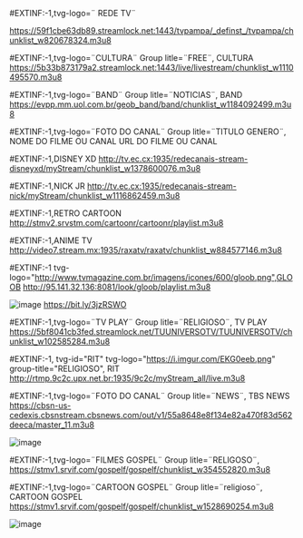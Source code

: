#EXTINF:-1,tvg-logo=¨ REDE TV¨

https://59f1cbe63db89.streamlock.net:1443/tvpampa/_definst_/tvpampa/chunklist_w820678324.m3u8


#EXTINF:-1,tvg-logo=¨CULTURA¨
Group litle=¨FREE¨,
CULTURA
https://5b33b873179a2.streamlock.net:1443/live/livestream/chunklist_w1110495570.m3u8


#EXTINF:-1,tvg-logo=¨BAND¨
Group litle=¨NOTICIAS¨,
BAND
https://evpp.mm.uol.com.br/geob_band/band/chunklist_w1184092499.m3u8

#EXTINF:-1,tvg-logo=¨FOTO DO CANAL¨
Group litle=¨TITULO GENERO¨,
NOME DO FILME OU CANAL
URL DO FILME OU CANAL

#EXTINF:-1,DISNEY XD http://tv.ec.cx:1935/redecanais-stream-disneyxd/myStream/chunklist_w1378600076.m3u8

#EXTINF:-1,NICK JR http://tv.ec.cx:1935/redecanais-stream-nick/myStream/chunklist_w1116862459.m3u8

#EXTINF:-1,RETRO CARTOON http://stmv2.srvstm.com/cartoonr/cartoonr/playlist.m3u8

#EXTINF:-1,ANIME TV http://video7.stream.mx:1935/raxatv/raxatv/chunklist_w884577146.m3u8

#EXTINF:-1 tvg-logo="http://www.tvmagazine.com.br/imagens/icones/600/gloob.png",GLOOB http://95.141.32.136:8081/look/gloob/playlist.m3u8


![image](https://user-images.githubusercontent.com/93035988/138750162-9f880347-7115-4445-8b9f-de398a660709.png)
https://bit.ly/3jzRSWO

#EXTINF:-1,tvg-logo=¨TV PLAY¨
Group litle=¨RELIGIOSO¨,
TV PLAY
https://5bf8041cb3fed.streamlock.net/TUUNIVERSOTV/TUUNIVERSOTV/chunklist_w102585284.m3u8

#EXTINF:-1, tvg-id="RIT" tvg-logo="https://i.imgur.com/EKG0eeb.png" group-title="RELIGIOSO", RIT
http://rtmp.9c2c.upx.net.br:1935/9c2c/myStream_all/live.m3u8



#EXTINF:-1,tvg-logo=¨FOTO DO CANAL¨
Group litle=¨NEWS¨,
TBS NEWS
https://cbsn-us-cedexis.cbsnstream.cbsnews.com/out/v1/55a8648e8f134e82a470f83d562deeca/master_11.m3u8

![image](https://user-images.githubusercontent.com/93035988/138754003-73558dcb-c474-464c-a6ad-e251da27f7cb.png)

#EXTINF:-1,tvg-logo=¨FILMES GOSPEL¨
Group litle=¨RELIGOSO¨,
https://stmv1.srvif.com/gospelf/gospelf/chunklist_w354552820.m3u8




#EXTINF:-1,tvg-logo=¨CARTOON GOSPEL¨
Group litle=¨religioso¨,
CARTOON GOSPEL
https://stmv1.srvif.com/gospelf/gospelf/chunklist_w1528690254.m3u8

![image](https://user-images.githubusercontent.com/93035988/138754394-1f62b768-481a-48b5-a29b-397cd1e576c6.png)
